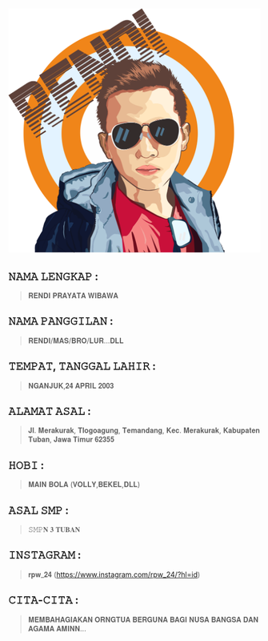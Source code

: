 ![ALT TEXT](https://github.com/rendiwibawa/Perkenalan_me/blob/master/BelajarVector2.png)
----------------------------------------------------------------
## 𝙽𝙰𝙼𝙰 𝙻𝙴𝙽𝙶𝙺𝙰𝙿 : 
> 𝐑𝐄𝐍𝐃𝐈 𝐏𝐑𝐀𝐘𝐀𝐓𝐀 𝐖𝐈𝐁𝐀𝐖𝐀
## 𝙽𝙰𝙼𝙰 𝙿𝙰𝙽𝙶𝙶𝙸𝙻𝙰𝙽 : 
> 𝐑𝐄𝐍𝐃𝐈/𝐌𝐀𝐒/𝐁𝐑𝐎/𝐋𝐔𝐑...𝐃𝐋𝐋
## 𝚃𝙴𝙼𝙿𝙰𝚃, 𝚃𝙰𝙽𝙶𝙶𝙰𝙻 𝙻𝙰𝙷𝙸𝚁 : 
> 𝐍𝐆𝐀𝐍𝐉𝐔𝐊,𝟐𝟒 𝐀𝐏𝐑𝐈𝐋 𝟐𝟎𝟎𝟑
## 𝙰𝙻𝙰𝙼𝙰𝚃 𝙰𝚂𝙰𝙻 : 
> 𝐉𝐥. 𝐌𝐞𝐫𝐚𝐤𝐮𝐫𝐚𝐤, 𝐓𝐥𝐨𝐠𝐨𝐚𝐠𝐮𝐧𝐠, 𝐓𝐞𝐦𝐚𝐧𝐝𝐚𝐧𝐠, 𝐊𝐞𝐜. 𝐌𝐞𝐫𝐚𝐤𝐮𝐫𝐚𝐤, 𝐊𝐚𝐛𝐮𝐩𝐚𝐭𝐞𝐧 𝐓𝐮𝐛𝐚𝐧, 𝐉𝐚𝐰𝐚 𝐓𝐢𝐦𝐮𝐫 𝟔𝟐𝟑𝟓𝟓
## 𝙷𝙾𝙱𝙸 : 
> 𝐌𝐀𝐈𝐍 𝐁𝐎𝐋𝐀 (𝐕𝐎𝐋𝐋𝐘,𝐁𝐄𝐊𝐄𝐋,𝐃𝐋𝐋)
## 𝙰𝚂𝙰𝙻 𝚂𝙼𝙿 : 
> 𝚂𝙼𝙿𝐍 𝟑 𝐓𝐔𝐁𝐀𝐍
## 𝙸𝙽𝚂𝚃𝙰𝙶𝚁𝙰𝙼 : 
> 𝐫𝐩𝐰_𝟐𝟒 (https://www.instagram.com/rpw_24/?hl=id)
## 𝙲𝙸𝚃𝙰-𝙲𝙸𝚃𝙰 : 
> 𝐌𝐄𝐌𝐁𝐀𝐇𝐀𝐆𝐈𝐀𝐊𝐀𝐍 𝐎𝐑𝐍𝐆𝐓𝐔𝐀 𝐁𝐄𝐑𝐆𝐔𝐍𝐀 𝐁𝐀𝐆𝐈 𝐍𝐔𝐒𝐀 𝐁𝐀𝐍𝐆𝐒𝐀 𝐃𝐀𝐍 𝐀𝐆𝐀𝐌𝐀 𝐀𝐌𝐈𝐍𝐍...

